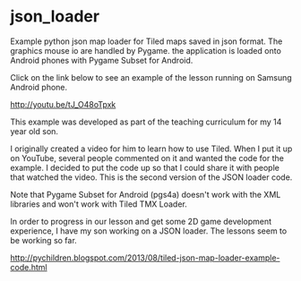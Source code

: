 json_loader
===========
Example python json map loader for Tiled maps saved in json format.  The graphics mouse io are handled by Pygame.  the application is loaded onto Android phones with Pygame Subset for Android.

Click on the link below to see an example of the lesson running on Samsung Android phone.

http://youtu.be/tJ_O48oTpxk

This example was developed as part of the teaching curriculum for my 14 year old son.  

I originally created a video for him to learn how to use Tiled.  When I put it up on YouTube, several people commented on it and wanted the code for the example.  I decided to put the code up so that I could share it with people that watched the video.  This is the second version of the JSON loader code.  

Note that Pygame Subset for Android (pgs4a) doesn't work with the XML libraries and won't work with Tiled TMX Loader.  

In order to progress in our lesson and get some 2D game development experience, I have my son working on a JSON loader.  The lessons seem to be working so far.

http://pychildren.blogspot.com/2013/08/tiled-json-map-loader-example-code.html